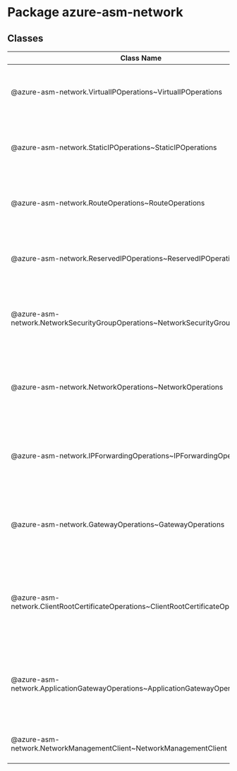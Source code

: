 # Package azure-asm-network
## Classes
| Class Name | Description |
|---|---|
| @azure-asm-network.VirtualIPOperations~VirtualIPOperations |The Network Management API includes operations for managing the Virtual IPs for your deployment. __NOTE__: An instance of this class is automatically created for an instance of the [NetworkManagementClient] {@link NetworkManagementClient~NetworkManagementClient}. See [virtualIPs] {@link NetworkManagementClient~NetworkManagementClient#virtualIPs}. Initializes a new instance of the VirtualIPOperations class.|
| @azure-asm-network.StaticIPOperations~StaticIPOperations |The Network Management API includes operations for managing the static IPs for your subscription. __NOTE__: An instance of this class is automatically created for an instance of the [NetworkManagementClient] {@link NetworkManagementClient~NetworkManagementClient}. See [staticIPs] {@link NetworkManagementClient~NetworkManagementClient#staticIPs}. Initializes a new instance of the StaticIPOperations class.|
| @azure-asm-network.RouteOperations~RouteOperations |The Network Management API includes operations for managing the routes for your subscription. __NOTE__: An instance of this class is automatically created for an instance of the [NetworkManagementClient] {@link NetworkManagementClient~NetworkManagementClient}. See [routes] {@link NetworkManagementClient~NetworkManagementClient#routes}. Initializes a new instance of the RouteOperations class.|
| @azure-asm-network.ReservedIPOperations~ReservedIPOperations |The Network Management API includes operations for managing the reserved IPs for your subscription. __NOTE__: An instance of this class is automatically created for an instance of the [NetworkManagementClient] {@link NetworkManagementClient~NetworkManagementClient}. See [reservedIPs] {@link NetworkManagementClient~NetworkManagementClient#reservedIPs}. Initializes a new instance of the ReservedIPOperations class.|
| @azure-asm-network.NetworkSecurityGroupOperations~NetworkSecurityGroupOperations |The Network Management API includes operations for managing the Network Security Groups for your subscription. __NOTE__: An instance of this class is automatically created for an instance of the [NetworkManagementClient] {@link NetworkManagementClient~NetworkManagementClient}. See [networkSecurityGroups] {@link NetworkManagementClient~NetworkManagementClient#networkSecurityGroups}. Initializes a new instance of the NetworkSecurityGroupOperations class.|
| @azure-asm-network.NetworkOperations~NetworkOperations |The Network Management API includes operations for managing the virtual networks for your subscription.  (see http://msdn.microsoft.com/en-us/library/windowsazure/jj157182.aspx for more information) __NOTE__: An instance of this class is automatically created for an instance of the [NetworkManagementClient] {@link NetworkManagementClient~NetworkManagementClient}. See [networks] {@link NetworkManagementClient~NetworkManagementClient#networks}. Initializes a new instance of the NetworkOperations class.|
| @azure-asm-network.IPForwardingOperations~IPForwardingOperations |The Network Management API includes operations for managing the IP Forwarding for your roles and network interfaces in your subscription. __NOTE__: An instance of this class is automatically created for an instance of the [NetworkManagementClient] {@link NetworkManagementClient~NetworkManagementClient}. See [iPForwarding] {@link NetworkManagementClient~NetworkManagementClient#iPForwarding}. Initializes a new instance of the IPForwardingOperations class.|
| @azure-asm-network.GatewayOperations~GatewayOperations |The Network Management API includes operations for managing the gateways for your subscription.  (see http://msdn.microsoft.com/en-us/library/windowsazure/jj154113.aspx for more information) __NOTE__: An instance of this class is automatically created for an instance of the [NetworkManagementClient] {@link NetworkManagementClient~NetworkManagementClient}. See [gateways] {@link NetworkManagementClient~NetworkManagementClient#gateways}. Initializes a new instance of the GatewayOperations class.|
| @azure-asm-network.ClientRootCertificateOperations~ClientRootCertificateOperations |The Network Management API includes operations for managing the client root certificates for your subscription.  (see http://msdn.microsoft.com/en-us/library/windowsazure/jj154113.aspx for more information) __NOTE__: An instance of this class is automatically created for an instance of the [NetworkManagementClient] {@link NetworkManagementClient~NetworkManagementClient}. See [clientRootCertificates] {@link NetworkManagementClient~NetworkManagementClient#clientRootCertificates}. Initializes a new instance of the ClientRootCertificateOperations class.|
| @azure-asm-network.ApplicationGatewayOperations~ApplicationGatewayOperations |The Application Gateway Management API includes operations for managing application gateways in your subscription.  (see http://msdn.microsoft.com/en-us/library/windowsazure/jj154113.aspx for more information) __NOTE__: An instance of this class is automatically created for an instance of the [NetworkManagementClient] {@link NetworkManagementClient~NetworkManagementClient}. See [applicationGateways] {@link NetworkManagementClient~NetworkManagementClient#applicationGateways}. Initializes a new instance of the ApplicationGatewayOperations class.|
| @azure-asm-network.NetworkManagementClient~NetworkManagementClient |The Service Management API includes operations for managing the virtual networks for your subscription.  (see http://msdn.microsoft.com/en-us/library/windowsazure/jj157182.aspx for more information) Initializes a new instance of the NetworkManagementClient class.|
